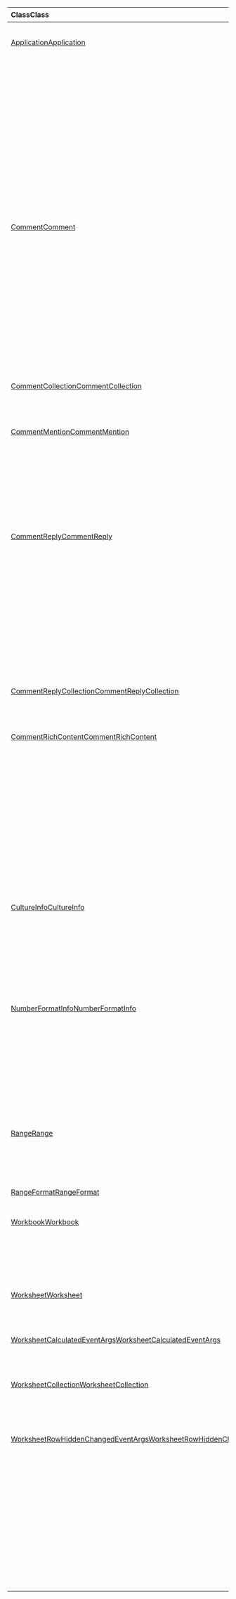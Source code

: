 | <span data-ttu-id="8bccc-101">Class</span><span class="sxs-lookup"><span data-stu-id="8bccc-101">Class</span></span> | <span data-ttu-id="8bccc-102">域</span><span class="sxs-lookup"><span data-stu-id="8bccc-102">Fields</span></span> | <span data-ttu-id="8bccc-103">说明</span><span class="sxs-lookup"><span data-stu-id="8bccc-103">Description</span></span> |
|:---|:---|:---|
|[<span data-ttu-id="8bccc-104">Application</span><span class="sxs-lookup"><span data-stu-id="8bccc-104">Application</span></span>](/javascript/api/excel/excel.application)|[<span data-ttu-id="8bccc-105">cultureInfo</span><span class="sxs-lookup"><span data-stu-id="8bccc-105">cultureInfo</span></span>](/javascript/api/excel/excel.application#cultureinfo)|<span data-ttu-id="8bccc-106">基于当前系统区域性设置提供信息。</span><span class="sxs-lookup"><span data-stu-id="8bccc-106">Provides information based on current system culture settings.</span></span>|
||[<span data-ttu-id="8bccc-107">decimalSeparator</span><span class="sxs-lookup"><span data-stu-id="8bccc-107">decimalSeparator</span></span>](/javascript/api/excel/excel.application#decimalseparator)|<span data-ttu-id="8bccc-108">获取用作数值的小数分隔符的字符串。</span><span class="sxs-lookup"><span data-stu-id="8bccc-108">Gets the string used as the decimal separator for numeric values.</span></span>|
||[<span data-ttu-id="8bccc-109">thousandsSeparator</span><span class="sxs-lookup"><span data-stu-id="8bccc-109">thousandsSeparator</span></span>](/javascript/api/excel/excel.application#thousandsseparator)|<span data-ttu-id="8bccc-110">获取一个字符串，用于将数字值的小数位数与小数的左边隔开。</span><span class="sxs-lookup"><span data-stu-id="8bccc-110">Gets the string used to separate groups of digits to the left of the decimal for numeric values.</span></span>|
||[<span data-ttu-id="8bccc-111">useSystemSeparators</span><span class="sxs-lookup"><span data-stu-id="8bccc-111">useSystemSeparators</span></span>](/javascript/api/excel/excel.application#usesystemseparators)|<span data-ttu-id="8bccc-112">指定是否启用 Excel 的系统分隔符。</span><span class="sxs-lookup"><span data-stu-id="8bccc-112">Specifies if the system separators of Excel are enabled.</span></span>|
|[<span data-ttu-id="8bccc-113">Comment</span><span class="sxs-lookup"><span data-stu-id="8bccc-113">Comment</span></span>](/javascript/api/excel/excel.comment)|[<span data-ttu-id="8bccc-114">提及</span><span class="sxs-lookup"><span data-stu-id="8bccc-114">mentions</span></span>](/javascript/api/excel/excel.comment#mentions)|<span data-ttu-id="8bccc-115">获取实体 (例如，在注释中提到的人) 。</span><span class="sxs-lookup"><span data-stu-id="8bccc-115">Gets the entities (e.g., people) that are mentioned in comments.</span></span>|
||[<span data-ttu-id="8bccc-116">richContent</span><span class="sxs-lookup"><span data-stu-id="8bccc-116">richContent</span></span>](/javascript/api/excel/excel.comment#richcontent)|<span data-ttu-id="8bccc-117">获取丰富的注释内容 (例如，注释) 中提及。</span><span class="sxs-lookup"><span data-stu-id="8bccc-117">Gets the rich comment content (e.g., mentions in comments).</span></span>|
||[<span data-ttu-id="8bccc-118">经过</span><span class="sxs-lookup"><span data-stu-id="8bccc-118">resolved</span></span>](/javascript/api/excel/excel.comment#resolved)|<span data-ttu-id="8bccc-119">注释线程状态。</span><span class="sxs-lookup"><span data-stu-id="8bccc-119">The comment thread status.</span></span>|
||[<span data-ttu-id="8bccc-120">updateMentions (contentWithMentions： CommentRichContent) </span><span class="sxs-lookup"><span data-stu-id="8bccc-120">updateMentions(contentWithMentions: Excel.CommentRichContent)</span></span>](/javascript/api/excel/excel.comment#updatementions-contentwithmentions-)|<span data-ttu-id="8bccc-121">使用特殊格式的字符串和提及列表更新注释内容。</span><span class="sxs-lookup"><span data-stu-id="8bccc-121">Updates the comment content with a specially formatted string and a list of mentions.</span></span>|
|[<span data-ttu-id="8bccc-122">CommentCollection</span><span class="sxs-lookup"><span data-stu-id="8bccc-122">CommentCollection</span></span>](/javascript/api/excel/excel.commentcollection)|[<span data-ttu-id="8bccc-123">添加 (cellAddress： Range \| string，content： CommentRichContent \| String，contentType？： Excel contenttype) </span><span class="sxs-lookup"><span data-stu-id="8bccc-123">add(cellAddress: Range \| string, content: CommentRichContent \| string, contentType?: Excel.ContentType)</span></span>](/javascript/api/excel/excel.commentcollection#add-celladdress--content--contenttype-)|<span data-ttu-id="8bccc-124">使用给定单元格上的给定内容创建新批注。</span><span class="sxs-lookup"><span data-stu-id="8bccc-124">Creates a new comment with the given content on the given cell.</span></span>|
|[<span data-ttu-id="8bccc-125">CommentMention</span><span class="sxs-lookup"><span data-stu-id="8bccc-125">CommentMention</span></span>](/javascript/api/excel/excel.commentmention)|[<span data-ttu-id="8bccc-126">email</span><span class="sxs-lookup"><span data-stu-id="8bccc-126">email</span></span>](/javascript/api/excel/excel.commentmention#email)|<span data-ttu-id="8bccc-127">Comment 中提到的实体的电子邮件地址。</span><span class="sxs-lookup"><span data-stu-id="8bccc-127">The email address of the entity that is mentioned in comment.</span></span>|
||[<span data-ttu-id="8bccc-128">id</span><span class="sxs-lookup"><span data-stu-id="8bccc-128">id</span></span>](/javascript/api/excel/excel.commentmention#id)|<span data-ttu-id="8bccc-129">实体的 id。</span><span class="sxs-lookup"><span data-stu-id="8bccc-129">The id of the entity.</span></span>|
||[<span data-ttu-id="8bccc-130">name</span><span class="sxs-lookup"><span data-stu-id="8bccc-130">name</span></span>](/javascript/api/excel/excel.commentmention#name)|<span data-ttu-id="8bccc-131">Comment 中提到的实体的名称。</span><span class="sxs-lookup"><span data-stu-id="8bccc-131">The name of the entity that is mentioned in comment.</span></span>|
|[<span data-ttu-id="8bccc-132">CommentReply</span><span class="sxs-lookup"><span data-stu-id="8bccc-132">CommentReply</span></span>](/javascript/api/excel/excel.commentreply)|[<span data-ttu-id="8bccc-133">提及</span><span class="sxs-lookup"><span data-stu-id="8bccc-133">mentions</span></span>](/javascript/api/excel/excel.commentreply#mentions)|<span data-ttu-id="8bccc-134">实体 (例如，在注释中提到的人) 。</span><span class="sxs-lookup"><span data-stu-id="8bccc-134">The entities (e.g., people) that are mentioned in comments.</span></span>|
||[<span data-ttu-id="8bccc-135">经过</span><span class="sxs-lookup"><span data-stu-id="8bccc-135">resolved</span></span>](/javascript/api/excel/excel.commentreply#resolved)|<span data-ttu-id="8bccc-136">批注答复状态。</span><span class="sxs-lookup"><span data-stu-id="8bccc-136">The comment reply status.</span></span>|
||[<span data-ttu-id="8bccc-137">richContent</span><span class="sxs-lookup"><span data-stu-id="8bccc-137">richContent</span></span>](/javascript/api/excel/excel.commentreply#richcontent)|<span data-ttu-id="8bccc-138">富注释内容 (例如，注释) 中提到的内容。</span><span class="sxs-lookup"><span data-stu-id="8bccc-138">The rich comment content (e.g., mentions in comments).</span></span>|
||[<span data-ttu-id="8bccc-139">updateMentions (contentWithMentions： CommentRichContent) </span><span class="sxs-lookup"><span data-stu-id="8bccc-139">updateMentions(contentWithMentions: Excel.CommentRichContent)</span></span>](/javascript/api/excel/excel.commentreply#updatementions-contentwithmentions-)|<span data-ttu-id="8bccc-140">使用特殊格式的字符串和提及列表更新注释内容。</span><span class="sxs-lookup"><span data-stu-id="8bccc-140">Updates the comment content with a specially formatted string and a list of mentions.</span></span>|
|[<span data-ttu-id="8bccc-141">CommentReplyCollection</span><span class="sxs-lookup"><span data-stu-id="8bccc-141">CommentReplyCollection</span></span>](/javascript/api/excel/excel.commentreplycollection)|[<span data-ttu-id="8bccc-142">添加 (内容： CommentRichContent \| 字符串和 contenttype？： Excel contenttype) </span><span class="sxs-lookup"><span data-stu-id="8bccc-142">add(content: CommentRichContent \| string, contentType?: Excel.ContentType)</span></span>](/javascript/api/excel/excel.commentreplycollection#add-content--contenttype-)|<span data-ttu-id="8bccc-143">为批注创建批注回复。</span><span class="sxs-lookup"><span data-stu-id="8bccc-143">Creates a comment reply for comment.</span></span>|
|[<span data-ttu-id="8bccc-144">CommentRichContent</span><span class="sxs-lookup"><span data-stu-id="8bccc-144">CommentRichContent</span></span>](/javascript/api/excel/excel.commentrichcontent)|[<span data-ttu-id="8bccc-145">提及</span><span class="sxs-lookup"><span data-stu-id="8bccc-145">mentions</span></span>](/javascript/api/excel/excel.commentrichcontent#mentions)|<span data-ttu-id="8bccc-146">包含所有实体的数组 (例如，注释中提到的人) 。</span><span class="sxs-lookup"><span data-stu-id="8bccc-146">An array containing all the entities (e.g., people) mentioned within the comment.</span></span>|
||[<span data-ttu-id="8bccc-147">richContent</span><span class="sxs-lookup"><span data-stu-id="8bccc-147">richContent</span></span>](/javascript/api/excel/excel.commentrichcontent#richcontent)|<span data-ttu-id="8bccc-148">指定注释的丰富内容 (例如，注释内容包含提及，第一个提到的实体的 id 属性为0，第二个提到的实体的 id 属性为 1) 。</span><span class="sxs-lookup"><span data-stu-id="8bccc-148">Specifies the rich content of the comment (e.g., comment content with mentions, the first mentioned entity has an id attribute of 0, and the second mentioned entity has an id attribute of 1).</span></span>|
|[<span data-ttu-id="8bccc-149">CultureInfo</span><span class="sxs-lookup"><span data-stu-id="8bccc-149">CultureInfo</span></span>](/javascript/api/excel/excel.cultureinfo)|[<span data-ttu-id="8bccc-150">name</span><span class="sxs-lookup"><span data-stu-id="8bccc-150">name</span></span>](/javascript/api/excel/excel.cultureinfo#name)|<span data-ttu-id="8bccc-151">以 languagecode2/regioncode2 (格式获取区域性名称，例如 "zh-tw-cn" or "en-us" ) 。</span><span class="sxs-lookup"><span data-stu-id="8bccc-151">Gets the culture name in the format languagecode2-country/regioncode2 (e.g., "zh-cn" or "en-us").</span></span>|
||[<span data-ttu-id="8bccc-152">numberFormat</span><span class="sxs-lookup"><span data-stu-id="8bccc-152">numberFormat</span></span>](/javascript/api/excel/excel.cultureinfo#numberformat)|<span data-ttu-id="8bccc-153">定义适当的区域性格式，以显示数字。</span><span class="sxs-lookup"><span data-stu-id="8bccc-153">Defines the culturally appropriate format of displaying numbers.</span></span>|
|[<span data-ttu-id="8bccc-154">NumberFormatInfo</span><span class="sxs-lookup"><span data-stu-id="8bccc-154">NumberFormatInfo</span></span>](/javascript/api/excel/excel.numberformatinfo)|[<span data-ttu-id="8bccc-155">numberDecimalSeparator</span><span class="sxs-lookup"><span data-stu-id="8bccc-155">numberDecimalSeparator</span></span>](/javascript/api/excel/excel.numberformatinfo#numberdecimalseparator)|<span data-ttu-id="8bccc-156">获取用作数值的小数分隔符的字符串。</span><span class="sxs-lookup"><span data-stu-id="8bccc-156">Gets the string used as the decimal separator for numeric values.</span></span>|
||[<span data-ttu-id="8bccc-157">numberGroupSeparator</span><span class="sxs-lookup"><span data-stu-id="8bccc-157">numberGroupSeparator</span></span>](/javascript/api/excel/excel.numberformatinfo#numbergroupseparator)|<span data-ttu-id="8bccc-158">获取一个字符串，用于将数字值的小数位数与小数的左边隔开。</span><span class="sxs-lookup"><span data-stu-id="8bccc-158">Gets the string used to separate groups of digits to the left of the decimal for numeric values.</span></span>|
|[<span data-ttu-id="8bccc-159">Range</span><span class="sxs-lookup"><span data-stu-id="8bccc-159">Range</span></span>](/javascript/api/excel/excel.range)|[<span data-ttu-id="8bccc-160">moveTo (destinationRange：范围 \| 字符串) </span><span class="sxs-lookup"><span data-stu-id="8bccc-160">moveTo(destinationRange: Range \| string)</span></span>](/javascript/api/excel/excel.range#moveto-destinationrange-)|<span data-ttu-id="8bccc-161">将单元格的值、格式和公式从当前区域移动到目标区域，替换这些单元格中的旧信息。</span><span class="sxs-lookup"><span data-stu-id="8bccc-161">Moves cell values, formatting, and formulas from current range to the destination range, replacing the old information in those cells.</span></span>|
|[<span data-ttu-id="8bccc-162">RangeFormat</span><span class="sxs-lookup"><span data-stu-id="8bccc-162">RangeFormat</span></span>](/javascript/api/excel/excel.rangeformat)|[<span data-ttu-id="8bccc-163">adjustIndent (数额： number) </span><span class="sxs-lookup"><span data-stu-id="8bccc-163">adjustIndent(amount: number)</span></span>](/javascript/api/excel/excel.rangeformat#adjustindent-amount-)|<span data-ttu-id="8bccc-164">调整范围格式的缩进量。</span><span class="sxs-lookup"><span data-stu-id="8bccc-164">Adjusts the indentation of the range formatting.</span></span>|
|[<span data-ttu-id="8bccc-165">Workbook</span><span class="sxs-lookup"><span data-stu-id="8bccc-165">Workbook</span></span>](/javascript/api/excel/excel.workbook)|[<span data-ttu-id="8bccc-166">close(closeBehavior?: Excel.CloseBehavior)</span><span class="sxs-lookup"><span data-stu-id="8bccc-166">close(closeBehavior?: Excel.CloseBehavior)</span></span>](/javascript/api/excel/excel.workbook#close-closebehavior-)|<span data-ttu-id="8bccc-167">关闭当前工作簿。</span><span class="sxs-lookup"><span data-stu-id="8bccc-167">Close current workbook.</span></span>|
||[<span data-ttu-id="8bccc-168">save(saveBehavior?: Excel.SaveBehavior)</span><span class="sxs-lookup"><span data-stu-id="8bccc-168">save(saveBehavior?: Excel.SaveBehavior)</span></span>](/javascript/api/excel/excel.workbook#save-savebehavior-)|<span data-ttu-id="8bccc-169">保存当前工作簿。</span><span class="sxs-lookup"><span data-stu-id="8bccc-169">Save current workbook.</span></span>|
|[<span data-ttu-id="8bccc-170">Worksheet</span><span class="sxs-lookup"><span data-stu-id="8bccc-170">Worksheet</span></span>](/javascript/api/excel/excel.worksheet)|[<span data-ttu-id="8bccc-171">onRowHiddenChanged</span><span class="sxs-lookup"><span data-stu-id="8bccc-171">onRowHiddenChanged</span></span>](/javascript/api/excel/excel.worksheet#onrowhiddenchanged)|<span data-ttu-id="8bccc-172">在特定工作表上的一个或多个行的隐藏状态更改时发生。</span><span class="sxs-lookup"><span data-stu-id="8bccc-172">Occurs when the hidden state of one or more rows has changed on a specific worksheet.</span></span>|
|[<span data-ttu-id="8bccc-173">WorksheetCalculatedEventArgs</span><span class="sxs-lookup"><span data-stu-id="8bccc-173">WorksheetCalculatedEventArgs</span></span>](/javascript/api/excel/excel.worksheetcalculatedeventargs)|[<span data-ttu-id="8bccc-174">address</span><span class="sxs-lookup"><span data-stu-id="8bccc-174">address</span></span>](/javascript/api/excel/excel.worksheetcalculatedeventargs#address)|<span data-ttu-id="8bccc-175">完成计算的区域的地址。</span><span class="sxs-lookup"><span data-stu-id="8bccc-175">The address of the range that completed calculation.</span></span>|
|[<span data-ttu-id="8bccc-176">WorksheetCollection</span><span class="sxs-lookup"><span data-stu-id="8bccc-176">WorksheetCollection</span></span>](/javascript/api/excel/excel.worksheetcollection)|[<span data-ttu-id="8bccc-177">onRowHiddenChanged</span><span class="sxs-lookup"><span data-stu-id="8bccc-177">onRowHiddenChanged</span></span>](/javascript/api/excel/excel.worksheetcollection#onrowhiddenchanged)|<span data-ttu-id="8bccc-178">在特定工作表上的一个或多个行的隐藏状态更改时发生。</span><span class="sxs-lookup"><span data-stu-id="8bccc-178">Occurs when the hidden state of one or more rows has changed on a specific worksheet.</span></span>|
|[<span data-ttu-id="8bccc-179">WorksheetRowHiddenChangedEventArgs</span><span class="sxs-lookup"><span data-stu-id="8bccc-179">WorksheetRowHiddenChangedEventArgs</span></span>](/javascript/api/excel/excel.worksheetrowhiddenchangedeventargs)|[<span data-ttu-id="8bccc-180">address</span><span class="sxs-lookup"><span data-stu-id="8bccc-180">address</span></span>](/javascript/api/excel/excel.worksheetrowhiddenchangedeventargs#address)|<span data-ttu-id="8bccc-181">获取区域地址，该地址表示特定工作表上的更改区域。</span><span class="sxs-lookup"><span data-stu-id="8bccc-181">Gets the range address that represents the changed area of a specific worksheet.</span></span>|
||[<span data-ttu-id="8bccc-182">changeType</span><span class="sxs-lookup"><span data-stu-id="8bccc-182">changeType</span></span>](/javascript/api/excel/excel.worksheetrowhiddenchangedeventargs#changetype)|<span data-ttu-id="8bccc-183">获取表示事件触发方式的更改类型。</span><span class="sxs-lookup"><span data-stu-id="8bccc-183">Gets the type of change that represents how the event was triggered.</span></span>|
||[<span data-ttu-id="8bccc-184">source</span><span class="sxs-lookup"><span data-stu-id="8bccc-184">source</span></span>](/javascript/api/excel/excel.worksheetrowhiddenchangedeventargs#source)|<span data-ttu-id="8bccc-185">获取事件源。</span><span class="sxs-lookup"><span data-stu-id="8bccc-185">Gets the source of the event.</span></span>|
||[<span data-ttu-id="8bccc-186">type</span><span class="sxs-lookup"><span data-stu-id="8bccc-186">type</span></span>](/javascript/api/excel/excel.worksheetrowhiddenchangedeventargs#type)|<span data-ttu-id="8bccc-187">获取事件的类型。</span><span class="sxs-lookup"><span data-stu-id="8bccc-187">Gets the type of the event.</span></span>|
||[<span data-ttu-id="8bccc-188">worksheetId</span><span class="sxs-lookup"><span data-stu-id="8bccc-188">worksheetId</span></span>](/javascript/api/excel/excel.worksheetrowhiddenchangedeventargs#worksheetid)|<span data-ttu-id="8bccc-189">获取其中的数据发生更改的工作表的 ID。</span><span class="sxs-lookup"><span data-stu-id="8bccc-189">Gets the id of the worksheet in which the data changed.</span></span>|
